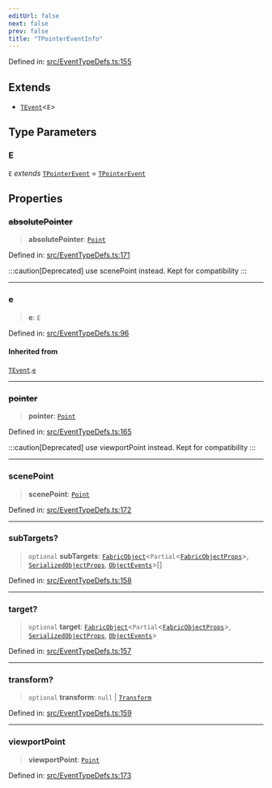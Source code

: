 ```yaml
---
editUrl: false
next: false
prev: false
title: "TPointerEventInfo"
---
```


Defined in: [src/EventTypeDefs.ts:155](https://github.com/fabricjs/fabric.js/blob/977f797255d8c56b5b68360b0d45bed33697d2e8/src/EventTypeDefs.ts#L155)

## Extends

- [`TEvent`](/api/interfaces/tevent/)\<`E`\>

## Type Parameters

### E

`E` *extends* [`TPointerEvent`](/api/type-aliases/tpointerevent/) = [`TPointerEvent`](/api/type-aliases/tpointerevent/)

## Properties

### ~~absolutePointer~~

> **absolutePointer**: [`Point`](/api/classes/point/)

Defined in: [src/EventTypeDefs.ts:171](https://github.com/fabricjs/fabric.js/blob/977f797255d8c56b5b68360b0d45bed33697d2e8/src/EventTypeDefs.ts#L171)

:::caution[Deprecated]
use scenePoint instead.
Kept for compatibility
:::

***

### e

> **e**: `E`

Defined in: [src/EventTypeDefs.ts:96](https://github.com/fabricjs/fabric.js/blob/977f797255d8c56b5b68360b0d45bed33697d2e8/src/EventTypeDefs.ts#L96)

#### Inherited from

[`TEvent`](/api/interfaces/tevent/).[`e`](/api/interfaces/tevent/#e-1)

***

### ~~pointer~~

> **pointer**: [`Point`](/api/classes/point/)

Defined in: [src/EventTypeDefs.ts:165](https://github.com/fabricjs/fabric.js/blob/977f797255d8c56b5b68360b0d45bed33697d2e8/src/EventTypeDefs.ts#L165)

:::caution[Deprecated]
use viewportPoint instead.
Kept for compatibility
:::

***

### scenePoint

> **scenePoint**: [`Point`](/api/classes/point/)

Defined in: [src/EventTypeDefs.ts:172](https://github.com/fabricjs/fabric.js/blob/977f797255d8c56b5b68360b0d45bed33697d2e8/src/EventTypeDefs.ts#L172)

***

### subTargets?

> `optional` **subTargets**: [`FabricObject`](/api/classes/fabricobject/)\<`Partial`\<[`FabricObjectProps`](/api/interfaces/fabricobjectprops/)\>, [`SerializedObjectProps`](/api/interfaces/serializedobjectprops/), [`ObjectEvents`](/api/interfaces/objectevents/)\>[]

Defined in: [src/EventTypeDefs.ts:158](https://github.com/fabricjs/fabric.js/blob/977f797255d8c56b5b68360b0d45bed33697d2e8/src/EventTypeDefs.ts#L158)

***

### target?

> `optional` **target**: [`FabricObject`](/api/classes/fabricobject/)\<`Partial`\<[`FabricObjectProps`](/api/interfaces/fabricobjectprops/)\>, [`SerializedObjectProps`](/api/interfaces/serializedobjectprops/), [`ObjectEvents`](/api/interfaces/objectevents/)\>

Defined in: [src/EventTypeDefs.ts:157](https://github.com/fabricjs/fabric.js/blob/977f797255d8c56b5b68360b0d45bed33697d2e8/src/EventTypeDefs.ts#L157)

***

### transform?

> `optional` **transform**: `null` \| [`Transform`](/api/type-aliases/transform/)

Defined in: [src/EventTypeDefs.ts:159](https://github.com/fabricjs/fabric.js/blob/977f797255d8c56b5b68360b0d45bed33697d2e8/src/EventTypeDefs.ts#L159)

***

### viewportPoint

> **viewportPoint**: [`Point`](/api/classes/point/)

Defined in: [src/EventTypeDefs.ts:173](https://github.com/fabricjs/fabric.js/blob/977f797255d8c56b5b68360b0d45bed33697d2e8/src/EventTypeDefs.ts#L173)
